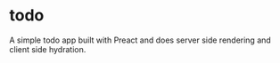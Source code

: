 # todo

A simple todo app built with Preact and does server side rendering and client
side hydration.

